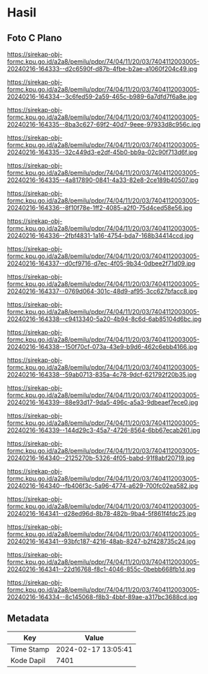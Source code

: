 # Hasil

## Foto C Plano

https://sirekap-obj-formc.kpu.go.id/a2a8/pemilu/pdpr/74/04/11/20/03/7404112003005-20240216-164333--d2c6590f-d87b-4fbe-b2ae-a1060f204c49.jpg

https://sirekap-obj-formc.kpu.go.id/a2a8/pemilu/pdpr/74/04/11/20/03/7404112003005-20240216-164334--3c6fed59-2a59-465c-b989-6a7dfd7f6a8e.jpg

https://sirekap-obj-formc.kpu.go.id/a2a8/pemilu/pdpr/74/04/11/20/03/7404112003005-20240216-164335--8ba3c627-69f2-40d7-9eee-97933d8c956c.jpg

https://sirekap-obj-formc.kpu.go.id/a2a8/pemilu/pdpr/74/04/11/20/03/7404112003005-20240216-164335--32c449d3-e2df-45b0-bb9a-02c90f713d6f.jpg

https://sirekap-obj-formc.kpu.go.id/a2a8/pemilu/pdpr/74/04/11/20/03/7404112003005-20240216-164335--4a817890-0841-4a33-82e8-2ce189b40507.jpg

https://sirekap-obj-formc.kpu.go.id/a2a8/pemilu/pdpr/74/04/11/20/03/7404112003005-20240216-164336--8f10f78e-1ff2-4085-a2f0-75d4ced58e56.jpg

https://sirekap-obj-formc.kpu.go.id/a2a8/pemilu/pdpr/74/04/11/20/03/7404112003005-20240216-164336--2fbf4831-1a16-4754-bda7-168b34414ccd.jpg

https://sirekap-obj-formc.kpu.go.id/a2a8/pemilu/pdpr/74/04/11/20/03/7404112003005-20240216-164337--d0cf9716-d7ec-4f05-9b34-0dbee2f71d09.jpg

https://sirekap-obj-formc.kpu.go.id/a2a8/pemilu/pdpr/74/04/11/20/03/7404112003005-20240216-164337--0769d064-301c-48d9-af95-3cc627bfacc8.jpg

https://sirekap-obj-formc.kpu.go.id/a2a8/pemilu/pdpr/74/04/11/20/03/7404112003005-20240216-164338--c9413340-5a20-4b94-8c6d-6ab85104d6bc.jpg

https://sirekap-obj-formc.kpu.go.id/a2a8/pemilu/pdpr/74/04/11/20/03/7404112003005-20240216-164338--150f70cf-073a-43e9-b9d6-462c6ebb4166.jpg

https://sirekap-obj-formc.kpu.go.id/a2a8/pemilu/pdpr/74/04/11/20/03/7404112003005-20240216-164338--59ab0713-835a-4c78-9dcf-621792f20b35.jpg

https://sirekap-obj-formc.kpu.go.id/a2a8/pemilu/pdpr/74/04/11/20/03/7404112003005-20240216-164339--88e93d17-9da5-496c-a5a3-9dbeaef7ece0.jpg

https://sirekap-obj-formc.kpu.go.id/a2a8/pemilu/pdpr/74/04/11/20/03/7404112003005-20240216-164339--144d29c3-45a7-4726-8564-6bb67ecab261.jpg

https://sirekap-obj-formc.kpu.go.id/a2a8/pemilu/pdpr/74/04/11/20/03/7404112003005-20240216-164340--2125270b-5326-4f05-babd-91f8abf20719.jpg

https://sirekap-obj-formc.kpu.go.id/a2a8/pemilu/pdpr/74/04/11/20/03/7404112003005-20240216-164340--fb406f3c-5a96-4774-a629-700fc02ea582.jpg

https://sirekap-obj-formc.kpu.go.id/a2a8/pemilu/pdpr/74/04/11/20/03/7404112003005-20240216-164341--d28ed96d-8b78-482b-9ba4-5f861f4fdc25.jpg

https://sirekap-obj-formc.kpu.go.id/a2a8/pemilu/pdpr/74/04/11/20/03/7404112003005-20240216-164341--93bfc187-4216-48ab-8247-b2f428735c24.jpg

https://sirekap-obj-formc.kpu.go.id/a2a8/pemilu/pdpr/74/04/11/20/03/7404112003005-20240216-164341--22d16768-f8c1-4046-855c-0bebb668fb1d.jpg

https://sirekap-obj-formc.kpu.go.id/a2a8/pemilu/pdpr/74/04/11/20/03/7404112003005-20240216-164334--8c145068-f8b3-4bbf-89ae-a317bc3688cd.jpg


## Metadata

| Key        | Value               |
| ---------- | ------------------- |
| Time Stamp | 2024-02-17 13:05:41 |
| Kode Dapil | 7401                |



